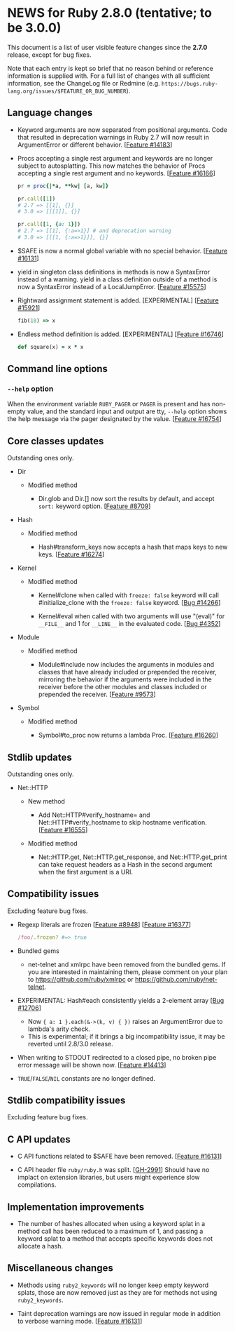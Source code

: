 # NEWS for Ruby 2.8.0 (tentative; to be 3.0.0)

This document is a list of user visible feature changes
since the **2.7.0** release, except for bug fixes.

Note that each entry is kept so brief that no reason behind or reference
information is supplied with.  For a full list of changes with all
sufficient information, see the ChangeLog file or Redmine
(e.g. `https://bugs.ruby-lang.org/issues/$FEATURE_OR_BUG_NUMBER`).

## Language changes

* Keyword arguments are now separated from positional arguments.
  Code that resulted in deprecation warnings in Ruby 2.7 will now
  result in ArgumentError or different behavior. [[Feature #14183]]

* Procs accepting a single rest argument and keywords are no longer
  subject to autosplatting.  This now matches the behavior of Procs
  accepting a single rest argument and no keywords.
  [[Feature #16166]]

    ```ruby
    pr = proc{|*a, **kw| [a, kw]}

    pr.call([1])
    # 2.7 => [[1], {}]
    # 3.0 => [[[1]], {}]

    pr.call([1, {a: 1}])
    # 2.7 => [[1], {:a=>1}] # and deprecation warning
    # 3.0 => [[[1, {:a=>1}]], {}]
    ```

* $SAFE is now a normal global variable with no special behavior.
  [[Feature #16131]]

* yield in singleton class definitions in methods is now a SyntaxError
  instead of a warning. yield in a class definition outside of a method
  is now a SyntaxError instead of a LocalJumpError.  [[Feature #15575]]

* Rightward assignment statement is added.  [EXPERIMENTAL]
  [[Feature #15921]]

    ```ruby
    fib(10) => x
    ```

* Endless method definition is added.  [EXPERIMENTAL]
  [[Feature #16746]]

    ```ruby
    def square(x) = x * x
    ```

## Command line options

### `--help` option

When the environment variable `RUBY_PAGER` or `PAGER` is present and has
non-empty value, and the standard input and output are tty, `--help`
option shows the help message via the pager designated by the value.
[[Feature #16754]]

## Core classes updates

Outstanding ones only.

* Dir

    * Modified method

        * Dir.glob and Dir.[] now sort the results by default, and
          accept `sort:` keyword option.  [[Feature #8709]]

* Hash

    * Modified method

        * Hash#transform_keys now accepts a hash that maps keys to new
          keys.  [[Feature #16274]]

* Kernel

    * Modified method

        * Kernel#clone when called with `freeze: false` keyword will call
          #initialize_clone with the `freeze: false` keyword.
          [[Bug #14266]]

        * Kernel#eval when called with two arguments will use "(eval)"
          for `__FILE__` and 1 for `__LINE__` in the evaluated code.
          [[Bug #4352]]

* Module

    * Modified method

        * Module#include now includes the arguments in modules and
          classes that have already included or prepended the receiver,
          mirroring the behavior if the arguments were included in the
          receiver before the other modules and classes included or
          prepended the receiver.  [[Feature #9573]]

* Symbol

    * Modified method

        * Symbol#to_proc now returns a lambda Proc.
          [[Feature #16260]]

## Stdlib updates

Outstanding ones only.

* Net::HTTP

    * New method

        * Add Net::HTTP#verify_hostname= and Net::HTTP#verify_hostname
          to skip hostname verification.  [[Feature #16555]]

    * Modified method

        * Net::HTTP.get, Net::HTTP.get_response, and Net::HTTP.get_print can
          take request headers as a Hash in the second argument when the first
          argument is a URI.

## Compatibility issues

Excluding feature bug fixes.

* Regexp literals are frozen [[Feature #8948]] [[Feature #16377]]

    ```ruby
    /foo/.frozen? #=> true
    ```

* Bundled gems

    * net-telnet and xmlrpc have been removed from the bundled gems.
      If you are interested in maintaining them, please comment on
      your plan to https://github.com/ruby/xmlrpc
      or https://github.com/ruby/net-telnet.

* EXPERIMENTAL: Hash#each consistently yields a 2-element array [[Bug #12706]]

    * Now `{ a: 1 }.each(&->(k, v) { })` raises an ArgumentError
      due to lambda's arity check.
    * This is experimental; if it brings a big incompatibility issue,
      it may be reverted until 2.8/3.0 release.

* When writing to STDOUT redirected to a closed pipe, no broken pipe
  error message will be shown now.  [[Feature #14413]]

* `TRUE`/`FALSE`/`NIL` constants are no longer defined.

## Stdlib compatibility issues

Excluding feature bug fixes.

## C API updates

* C API functions related to $SAFE have been removed.
  [[Feature #16131]]

* C API header file `ruby/ruby.h` was split. [[GH-2991]] Should have no implact
  on extension libraries, but users might experience slow compilations.

## Implementation improvements

* The number of hashes allocated when using a keyword splat in
  a method call has been reduced to a maximum of 1, and passing
  a keyword splat to a method that accepts specific keywords
  does not allocate a hash.

## Miscellaneous changes

* Methods using `ruby2_keywords` will no longer keep empty keyword
  splats, those are now removed just as they are for methods not
  using `ruby2_keywords`.

* Taint deprecation warnings are now issued in regular mode in
  addition to verbose warning mode.  [[Feature #16131]]


[Bug #4352]:      https://bugs.ruby-lang.org/issues/4352
[Feature #8709]:  https://bugs.ruby-lang.org/issues/8709
[Feature #8948]:  https://bugs.ruby-lang.org/issues/8948
[Feature #9573]:  https://bugs.ruby-lang.org/issues/9573
[Feature #14183]: https://bugs.ruby-lang.org/issues/14183
[Bug #14266]:     https://bugs.ruby-lang.org/issues/14266
[Feature #14413]: https://bugs.ruby-lang.org/issues/14413
[Feature #15575]: https://bugs.ruby-lang.org/issues/15575
[Feature #16131]: https://bugs.ruby-lang.org/issues/16131
[Feature #16166]: https://bugs.ruby-lang.org/issues/16166
[Feature #16260]: https://bugs.ruby-lang.org/issues/16260
[Feature #16274]: https://bugs.ruby-lang.org/issues/16274
[Feature #16377]: https://bugs.ruby-lang.org/issues/16377
[Bug #12706]:     https://bugs.ruby-lang.org/issues/12706
[Feature #15921]: https://bugs.ruby-lang.org/issues/15921
[Feature #16555]: https://bugs.ruby-lang.org/issues/16555
[Feature #16746]: https://bugs.ruby-lang.org/issues/16746
[Feature #16754]: https://bugs.ruby-lang.org/issues/16754
[GH-2991]:        https://github.com/ruby/ruby/pull/2991
